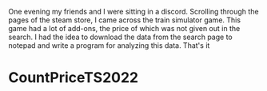 One evening my friends and I were sitting in a discord.
Scrolling through the pages of the steam store, I came across the train simulator game.
This game had a lot of add-ons, the price of which was not given out in the search.
I had the idea to download the data from the search page to notepad and write a program for analyzing this data.
That's it
# CountPriceTS2022
